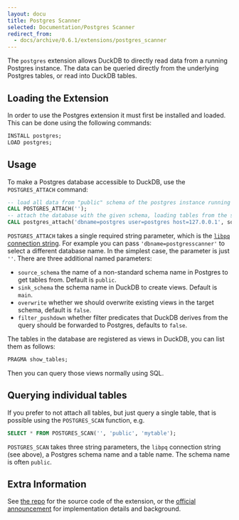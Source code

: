 ```yaml
---
layout: docu
title: Postgres Scanner
selected: Documentation/Postgres Scanner
redirect_from:
  - docs/archive/0.6.1/extensions/postgres_scanner
---
```


The `postgres` extension allows DuckDB to directly read data from a running Postgres instance. The data can be queried directly from the underlying Postgres tables, or read into DuckDB tables.

## Loading the Extension

In order to use the Postgres extension it must first be installed and loaded. This can be done using the following commands:

```sql
INSTALL postgres;
LOAD postgres;
```

## Usage

To make a Postgres database accessible to DuckDB, use the `POSTGRES_ATTACH` command:

```SQL
-- load all data from "public" schema of the postgres instance running on localhost into the schema "main"  
CALL POSTGRES_ATTACH('');
-- attach the database with the given schema, loading tables from the source schema "public" into the target schema "abc"
CALL postgres_attach('dbname=postgres user=postgres host=127.0.0.1', source_schema='public', sink_schema='abc');
```

`POSTGRES_ATTACH` takes a single required string parameter, which is the [`libpq` connection string](https://www.postgresql.org/docs/current/libpq-connect.html#LIBPQ-CONNSTRING). For example you can pass `'dbname=postgresscanner'` to select a different database name. In the simplest case, the parameter is just `''`. There are three additional named parameters:

* `source_schema` the name of a non-standard schema name in Postgres to get tables from. Default is `public`.
* `sink_schema` the schema name in DuckDB to create views. Default is `main`.
* `overwrite` whether we should overwrite existing views in the target schema, default is `false`.
* `filter_pushdown` whether filter predicates that DuckDB derives from the query should be forwarded to Postgres, defaults to `false`.


The tables in the database are registered as views in DuckDB, you can list them as follows:

```SQL
PRAGMA show_tables;
```

Then you can query those views normally using SQL.

## Querying individual tables
If you prefer to not attach all tables, but just query a single table, that is possible using the `POSTGRES_SCAN` function, e.g.

```SQL
SELECT * FROM POSTGRES_SCAN('', 'public', 'mytable');
```

`POSTGRES_SCAN` takes three string parameters, the `libpq` connection string (see above), a Postgres schema name and a table name. The schema name is often `public`.

## Extra Information
See [the repo](https://github.com/duckdb/postgres_scanner) for the source code of the extension, or the [official announcement](/2022/09/30/postgres-scanner) for implementation details and background.
